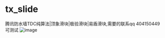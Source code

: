 # tx_slide
腾讯防水墙TDC纯算法|顶象滑块|极验滑块|易盾滑块,需要的联系qq 404150449 可测试
![image](https://user-images.githubusercontent.com/36232955/231336589-1b24fcf0-ab93-4102-971b-56108adc0c7c.png)
